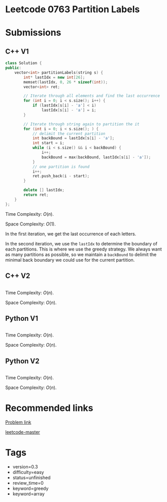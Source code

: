 # Leetcode 0763 Partition Labels

# Submissions

## C++ V1

```C++
class Solution {
public:
    vector<int> partitionLabels(string s) {
        int* lastIdx = new int[26];
        memset(lastIdx, 0, 26 * sizeof(int));
        vector<int> ret;

        // Iterate through all elements and find the last occurrence 
        for (int i = 0; i < s.size(); i++) {
            if (lastIdx[s[i] - 'a'] < i) 
                lastIdx[s[i] - 'a'] = i;
        }

        // Iterate through string again to partition the it
        for (int i = 0; i < s.size(); ) {
            // delimit the current partition
            int backBound = lastIdx[s[i] - 'a'];
            int start = i;
            while (i < s.size() && i < backBound) {
                i++;
                backBound = max(backBound, lastIdx[s[i] - 'a']);
            }
            // one partition is found
            i++;
            ret.push_back(i - start);
        }

        delete [] lastIdx;
        return ret;
    }
};
```

Time Complexity: $O(n)$.

Space Complexity: $O(1)$.

In the first iteration, we get the last occurrence of each letters.

In the second iteration, we use the `lastIdx` to determine the boundary of each partitions. This is where we use the greedy strategy. We always want as many partitions as possible, so we maintain a `backBound` to delimit the minimal back boundary we could use for the current partition.


## C++ V2

```C++
```

Time Complexity: $O(n)$.

Space Complexity: $O(n)$.


## Python V1

```python
```

Time Complexity: $O(n)$.

Space Complexity: $O(n)$.


## Python V2

```python

```

Time Complexity: $O(n)$.

Space Complexity: $O(n)$.


# Recommended links

[Problem link](https://leetcode.com/problems/partition-labels/description/)

[leetcode-master](https://github.com/youngyangyang04/leetcode-master/blob/master/problems/0763.%E5%88%92%E5%88%86%E5%AD%97%E6%AF%8D%E5%8C%BA%E9%97%B4.md)


# Tags

- version=0.3
- difficulty=easy
- status=unfinished
- review_time=0
- keyword=greedy
- keyword=array